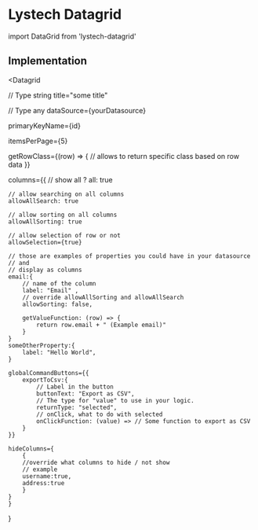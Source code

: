 # Lystech Datagrid

import DataGrid from 'lystech-datagrid'

## Implementation

<Datagrid 

// Type string
title="some title"

// Type any
dataSource={yourDatasource}

primaryKeyName={id}

itemsPerPage={5}

getRowClass={(row) => {
    // allows to return specific class based on row data
}}

columns={{
    // show all ?
    all: true

    // allow searching on all columns
    allowAllSearch: true

    // allow sorting on all columns
    allowAllSorting: true

    // allow selection of row or not
    allowSelection={true}

    // those are examples of properties you could have in your datasource 
    // and 
    // display as columns
    email:{
        // name of the column
        label: "Email" ,
        // override allowAllSorting and allowAllSearch
        allowSorting: false,

        getValueFunction: (row) => {
            return row.email + " (Example email)"
        }
    }
    someOtherProperty:{
        label: "Hello World",
    }

    globalCommandButtons={{
        exportToCsv:{
            // Label in the button
            buttonText: "Export as CSV",
            // The type for "value" to use in your logic. 
            returnType: "selected",
            // onClick, what to do with selected
            onClickFunction: (value) => // Some function to export as CSV
        }
    }}

    hideColumns={
        {
        //override what columns to hide / not show
        // example
        username:true,
        address:true
        }
    }
    }
}
></Datagrid>